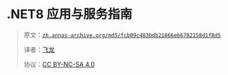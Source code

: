# .NET8 应用与服务指南

> 原文：[`zh.annas-archive.org/md5/fcb09c483bdb21866eb6782158d1f8d5`](https://zh.annas-archive.org/md5/fcb09c483bdb21866eb6782158d1f8d5)
> 
> 译者：[飞龙](https://github.com/wizardforcel)
> 
> 协议：[CC BY-NC-SA 4.0](http://creativecommons.org/licenses/by-nc-sa/4.0/)